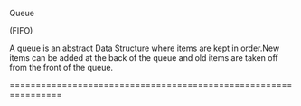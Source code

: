 Queue

(FIFO)

A queue is an abstract Data Structure where items
are kept in order.New items can be added at the back of the
queue and old items are taken off from the front of the queue.

================================================================

